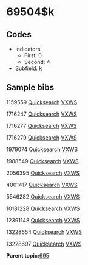# 69504$k

## Codes

-   Indicators
    -   First: 0
    -   Second: 4
-   Subfield: k

## Sample bibs

1159559 [Quicksearch](https://search.library.yale.edu/catalog/1159559) [VXWS](http://prodorbis.library.yale.edu:7014/vxws/GetHoldingsService?bibId=1159559)

1716247 [Quicksearch](https://search.library.yale.edu/catalog/1716247) [VXWS](http://prodorbis.library.yale.edu:7014/vxws/GetHoldingsService?bibId=1716247)

1716277 [Quicksearch](https://search.library.yale.edu/catalog/1716277) [VXWS](http://prodorbis.library.yale.edu:7014/vxws/GetHoldingsService?bibId=1716277)

1716279 [Quicksearch](https://search.library.yale.edu/catalog/1716279) [VXWS](http://prodorbis.library.yale.edu:7014/vxws/GetHoldingsService?bibId=1716279)

1979074 [Quicksearch](https://search.library.yale.edu/catalog/1979074) [VXWS](http://prodorbis.library.yale.edu:7014/vxws/GetHoldingsService?bibId=1979074)

1988549 [Quicksearch](https://search.library.yale.edu/catalog/1988549) [VXWS](http://prodorbis.library.yale.edu:7014/vxws/GetHoldingsService?bibId=1988549)

2056395 [Quicksearch](https://search.library.yale.edu/catalog/2056395) [VXWS](http://prodorbis.library.yale.edu:7014/vxws/GetHoldingsService?bibId=2056395)

4001417 [Quicksearch](https://search.library.yale.edu/catalog/4001417) [VXWS](http://prodorbis.library.yale.edu:7014/vxws/GetHoldingsService?bibId=4001417)

5546282 [Quicksearch](https://search.library.yale.edu/catalog/5546282) [VXWS](http://prodorbis.library.yale.edu:7014/vxws/GetHoldingsService?bibId=5546282)

10181228 [Quicksearch](https://search.library.yale.edu/catalog/10181228) [VXWS](http://prodorbis.library.yale.edu:7014/vxws/GetHoldingsService?bibId=10181228)

12391148 [Quicksearch](https://search.library.yale.edu/catalog/12391148) [VXWS](http://prodorbis.library.yale.edu:7014/vxws/GetHoldingsService?bibId=12391148)

13228654 [Quicksearch](https://search.library.yale.edu/catalog/13228654) [VXWS](http://prodorbis.library.yale.edu:7014/vxws/GetHoldingsService?bibId=13228654)

13228697 [Quicksearch](https://search.library.yale.edu/catalog/13228697) [VXWS](http://prodorbis.library.yale.edu:7014/vxws/GetHoldingsService?bibId=13228697)

**Parent topic:**[695](../../tags/695/695.md)

